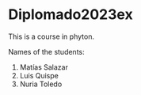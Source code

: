 # Diplomado2023ex
This is a course in phyton.

Names of the students:
1. Matías Salazar
2. Luis Quispe
3. Nuria Toledo
